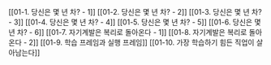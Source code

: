 [[01-1️. 당신은 몇 년 차? - 1]]
[[01-2. 당신은 몇 년 차? - 2]]
[[01-3. 당신은 몇 년 차? - 3]]
[[01-4. 당신은 몇 년 차? - 4]]
[[01-5. 당신은 몇 년 차? - 5]]
[[01-6. 당신은 몇 년 차? - 6]]
[[01-7. 자기계발은 복리로 돌아온다 - 1]]
[[01-8. 자기계발은 복리로 돌아온다 - 2]]
[[01-9. 학습 프레임과 실행 프레임]]
[[01-10. 가장 학습하기 힘든 직업이 살아남는다]]